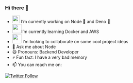 ### Hi there 👋


- <img src="https://media3.giphy.com/media/ln7z2eWriiQAllfVcn/giphy.gif" width=25 height=25> I’m currently working on Node 🚀 and Deno 🦕<br>
- <img src="https://i.pinimg.com/originals/f5/5e/80/f55e8059ea945abfd6804b887dd4a0af.gif" width=30 height=30>I’m currently learning Docker and AWS<br>
- <img src="https://media0.giphy.com/media/pylpD8AoQCf3CQ1oO2/giphy.gif" width=30 height=30> I’m looking to collaborate on some cool project ideas<br>
- 💬 Ask me about Node<br>
- 😄 Pronouns: Backend Developer<br>
- ⚡ Fun fact: I have a very bad memory <br>
- 📫 You can reach me on: 

[![Twitter Follow](https://img.shields.io/twitter/follow/N0v0cain3?style=social)](https://twitter.com/N0v0cain3)

